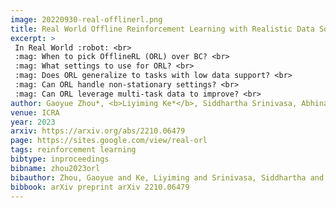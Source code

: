 ```yaml
---
image: 20220930-real-offlinerl.png
title: Real World Offline Reinforcement Learning with Realistic Data Sources
excerpt: >
 In Real World :robot: <br>
 :mag: When to pick OfflineRL (ORL) over BC? <br>
 :mag: What settings to use for ORL? <br>
 :mag: Does ORL generalize to tasks with low data support? <br>
 :mag: Can ORL handle non-stationary settings? <br>
 :mag: Can ORL leverage multi-task data to improve? <br>
author: Gaoyue Zhou*, <b>Liyiming Ke*</b>, Siddhartha Srinivasa, Abhinav Gupta, Aravind Rajeswaran, Vikash Kumar
venue: ICRA
year: 2023
arxiv: https://arxiv.org/abs/2210.06479
page: https://sites.google.com/view/real-orl
tags: reinforcement learning
bibtype: inproceedings
bibname: zhou2023orl
bibauthor: Zhou, Gaoyue and Ke, Liyiming and Srinivasa, Siddhartha and Gupta, Abhinav and Rajeswaran, Aravind and Kumar, Vikash
bibbook: arXiv preprint arXiv 2210.06479
---
```

